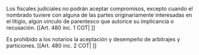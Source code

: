 Los fiscales judiciales no podrán aceptar compromisos, excepto cuando el nombrado tuviere con alguna de las partes originariamente interesadas en el litigio, algún vínculo de parentesco que autorice su implicancia o recusación. [[Art. 480 inc. 1 COT| ]]

Es prohibido a los notarios la aceptación y desempeño de arbitrajes y particiones. [[Art. 480 inc. 2 COT| ]]